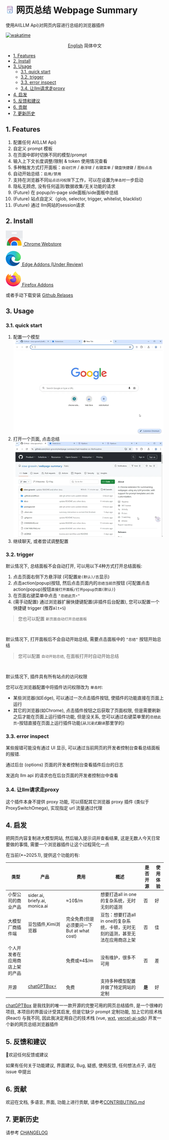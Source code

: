
<h1 style="display: flex; flex-direction: row; align-items: center; gap:.25em;">
 <img src="../packages/ext/assets/16.png" width="26"/>
 <span> 网页总结 Webpage Summary</span>
</h1>
<p>使用AI(LLM Api)对网页内容进行总结的浏览器插件</p>


[![wakatime](https://wakatime.com/badge/user/6476bd96-6b6e-4943-b20d-e7f34889cb5a/project/34d281d5-2656-4ac2-a17c-4141f46d06f7.svg)](https://wakatime.com/badge/user/6476bd96-6b6e-4943-b20d-e7f34889cb5a/project/34d281d5-2656-4ac2-a17c-4141f46d06f7)

<p align="center">
  <a href="/README.md">English</a>
  <span>简体中文</span>
</p>

- [1. Features](#1-features)
- [2. Install](#2-install)
- [3. Usage](#3-usage)
  - [3.1. quick start](#31-quick-start)
  - [3.2. trigger](#32-trigger)
  - [3.3. error inspect](#33-error-inspect)
  - [3.4. 让llm请求走proxy](#34-让llm请求走proxy)
- [4. 启发](#4-启发)
- [5. 反馈和建议](#5-反馈和建议)
- [6. 贡献](#6-贡献)
- [7. 更新历史](#7-更新历史)


## 1. Features

1. 配置任何 AI(LLM Api)
2. 自定义 prompt 模板
3. 在页面中即时切换不同的模型/prompt
4. 输入上下文长度调整/限制 & token 使用情况查看
5. 多种触发方式打开面板：`自动打开` / `悬浮球` / `右键菜单` / `键盘快捷键` / `图标点击`
6. 自动开始总结：`启用/禁用`
7. 支持在浏览器不同`站点访问权限`下工作，可以在设置为`单击时`一步启动
8. 隐私无顾虑, 没有任何遥测/数据收集/无关功能的请求
9. (Future) 在 popup/in-page side面板/side面板中总结
10. (Future) 站点自定义（glob, selector, trigger, whitelist, blacklist）
11. (Future) 通过 llm网站的session请求


##  2. Install
[![](/docs/img/google-store.svg) Chrome Webstore](https://chromewebstore.google.com/detail/dhdnamkkepndgjimbpacmibkblndangk?utm_source=item-share-cp)

[![](/docs//img/edge.svg) Edge Addons (Under Review)](https://microsoftedge.microsoft.com/addons/detail/jidechjgegiafmcmmhlifebacppcfboe)

[![](/docs/img/firefox.svg) Firefox Addons](https://addons.mozilla.org/firefox/addon/webpage-summary/)

或者手动下载安装 [Github Relases](https://github.com/slow-groovin/webpage-summary/releases)

## 3. Usage
### 3.1. quick start
1. 配置一个模型
![create model](/docs/img/create-model-anim.webp?width=500&height=300)
2. 打开一个页面, 点击总结
![summary](/docs/img/summary-anim.webp)
3. 继续聊天, 或者尝试调整配置




### 3.2. trigger
默认情况下, 总结面板不会自动打开, 可以用以下4种方式打开总结面板:
1. 点击页面右侧下方悬浮球 (可配置`是(默认)/否`显示)
2. 点击action(popup)按钮, 然后点击页面内的`总结当前页`按钮 (可配置点击action(popup)按钮`直接打开面板/打开popup页面(默认)`)
3. 在页面右键菜单中点击 `"总结此页⚡"`
4. (需手动配置) 通过浏览器扩展快捷键配置(非插件后台配置), 您可以配置一个快捷键 trigger (推荐`Alt+S`)

> 您也可以配置 `新页面自动打开总结面板`

<br>

默认情况下, 打开面板后不会自动开始总结, 需要点击面板中的 `"总结"` 按钮开始总结
> 您可以配置 `自动开始总结`, 在面板打开时自动开始总结

<br>

默认情况下, 插件具有所有站点的访问权限

您可以在浏览器配置中将插件访问权限改为 `单击时`:
- 某些浏览器(如Edge), 可以通过一次点击插件按钮, 使插件的功能直接在页面上运行
- 其它的浏览器(如Chrome), 点击插件按钮之后获取了页面权限, 但是需要刷新之后才能在页面上运行插件功能, 但是没关系, 您可以通过右键菜单里的`总结此页⚡`按钮直接在页面上运行插件功能(从`沉浸式翻译`那里学的)




### 3.3. error inspect
某些报错可能没有通过 UI 显示, 可以通过当前网页的开发者控制台查看总结面板的报错.

通过后台 (options) 页面的开发者控制台查看插件后台的日志

发送向 llm api 的请求也在后台页面的开发者控制台中查看

### 3.4. 让llm请求走proxy
这个插件本身不提供 proxy 功能, 可以搭配其它浏览器 proxy 插件 (类似于 ProxySwitchOmega), 实现指定 url 流量通过代理


## 4. 启发
把网页内容复制进大模型网站, 然后输入提示词并查看结果, 这是无数人今天日常要做的事情, 需要一个浏览器插件让这个过程简化一点

在当前(*~2025.1), 提供这个功能的有:

| 类型  | 产品 | 费用 | 概述| 是否开源 | 使用体验 |
| --- | --- | ---- | ---- | -------- | -------- |
| 小型公司的商业产品 | sider.ai, briefy.ai, monica.ai | ≈10$/m| 想要打造all in one的复杂系统，无时无刻的遥测 | 否 | 好 |
| 大模型厂商插件端 | 豆包插件,Kimi浏览器| 完全免费(但是必须要问一下But at what cost) | 豆包：想要打造all in one的复杂系统，卡顿，无时无刻的遥测，甚至无法在应用商店上架 | 否 | 佳 |
| 个人开发者在应用商店上架的产品 | | 免费或≈4$/m | 没有维护，很多不可用  | 否 | 差 |
| 开源 |[chatGPTBox⚡](https://github.com/josStorer/chatGPTBox) | 免费  | 支持多种模型配置并做了特定网站的定制| **是**| 好 |



[chatGPTBox](https://github.com/josStorer/chatGPTBox) 是我找到的唯一一款开源的完整可用的网页总结插件, 是一个很棒的项目, 本项目的界面设计受其启发, 但是它缺少 prompt 定制功能, 加上它的技术栈 (React) 与我不同, 因此我决定用自己的技术栈 (vue, [wxt](https://github.com/wxt-dev/wxt), [vercel-ai-sdk](https://sdk.vercel.ai/)) 开发一个新的网页总结浏览器插件



## 5. 反馈和建议
🙌欢迎任何反馈或建议

如果有任何关于功能建议, 界面建议, Bug, 疑惑, 使用反馈, 任何想法点子, 请在 issue 中提出


## 6. 贡献
欢迎在文档, 多语言, 界面, 功能上进行贡献, 请参考[CONTRIBUTING.md](CONTRIBUTING.md)

## 7. 更新历史
请参考 [CHANGELOG](/CHANGELOG.md)
